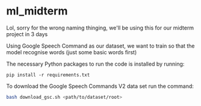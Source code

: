 # ml_midterm

Lol, sorry for the wrong naming thinging, we'll be using this for our midterm project in 3 days

Using Google Speech Command as our dataset, we want to train so that the model recognise words (just some basic words first)

The necessary Python packages to run the code is installed by running:
```shell
pip install -r requirements.txt
```

To download the Google Speech Commands V2 data set run the command:
```bash
bash download_gsc.sh <path/to/dataset/root>
```
